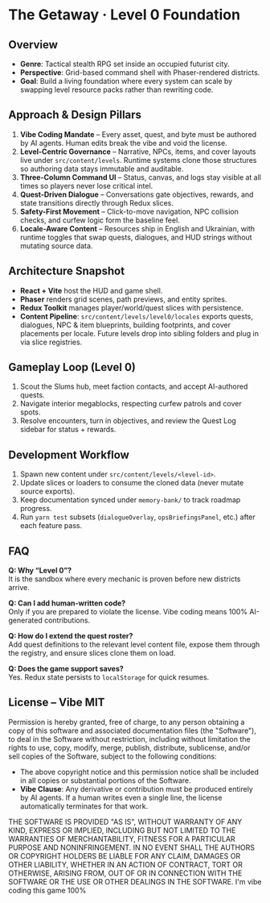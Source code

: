 # The Getaway · Level 0 Foundation

## Overview
- **Genre**: Tactical stealth RPG set inside an occupied futurist city.
- **Perspective**: Grid-based command shell with Phaser-rendered districts.
- **Goal**: Build a living foundation where every system can scale by swapping level resource packs rather than rewriting code.

## Approach & Design Pillars
1. **Vibe Coding Mandate** – Every asset, quest, and byte must be authored by AI agents. Human edits break the vibe and void the license.
2. **Level-Centric Governance** – Narrative, NPCs, items, and cover layouts live under `src/content/levels`. Runtime systems clone those structures so authoring data stays immutable and auditable.
3. **Three-Column Command UI** – Status, canvas, and logs stay visible at all times so players never lose critical intel.
4. **Quest-Driven Dialogue** – Conversations gate objectives, rewards, and state transitions directly through Redux slices.
5. **Safety-First Movement** – Click-to-move navigation, NPC collision checks, and curfew logic form the baseline feel.
6. **Locale-Aware Content** – Resources ship in English and Ukrainian, with runtime toggles that swap quests, dialogues, and HUD strings without mutating source data.

## Architecture Snapshot
- **React + Vite** host the HUD and game shell.
- **Phaser** renders grid scenes, path previews, and entity sprites.
- **Redux Toolkit** manages player/world/quest slices with persistence.
- **Content Pipeline**: `src/content/levels/level0/locales` exports quests, dialogues, NPC & item blueprints, building footprints, and cover placements per locale. Future levels drop into sibling folders and plug in via slice registries.

## Gameplay Loop (Level 0)
1. Scout the Slums hub, meet faction contacts, and accept AI-authored quests.
2. Navigate interior megablocks, respecting curfew patrols and cover spots.
3. Resolve encounters, turn in objectives, and review the Quest Log sidebar for status + rewards.

## Development Workflow
1. Spawn new content under `src/content/levels/<level-id>`.
2. Update slices or loaders to consume the cloned data (never mutate source exports).
3. Keep documentation synced under `memory-bank/` to track roadmap progress.
4. Run `yarn test` subsets (`dialogueOverlay`, `opsBriefingsPanel`, etc.) after each feature pass.

## FAQ
**Q: Why “Level 0”?**  
It is the sandbox where every mechanic is proven before new districts arrive.

**Q: Can I add human-written code?**  
Only if you are prepared to violate the license. Vibe coding means 100% AI-generated contributions.

**Q: How do I extend the quest roster?**  
Add quest definitions to the relevant level content file, expose them through the registry, and ensure slices clone them on load.

**Q: Does the game support saves?**  
Yes. Redux state persists to `localStorage` for quick resumes.

## License – Vibe MIT
Permission is hereby granted, free of charge, to any person obtaining a copy of this software and associated documentation files (the "Software"), to deal in the Software without restriction, including without limitation the rights to use, copy, modify, merge, publish, distribute, sublicense, and/or sell copies of the Software, subject to the following conditions:

- The above copyright notice and this permission notice shall be included in all copies or substantial portions of the Software.
- **Vibe Clause**: Any derivative or contribution must be produced entirely by AI agents. If a human writes even a single line, the license automatically terminates for that work.

THE SOFTWARE IS PROVIDED "AS IS", WITHOUT WARRANTY OF ANY KIND, EXPRESS OR IMPLIED, INCLUDING BUT NOT LIMITED TO THE WARRANTIES OF MERCHANTABILITY, FITNESS FOR A PARTICULAR PURPOSE AND NONINFRINGEMENT. IN NO EVENT SHALL THE AUTHORS OR COPYRIGHT HOLDERS BE LIABLE FOR ANY CLAIM, DAMAGES OR OTHER LIABILITY, WHETHER IN AN ACTION OF CONTRACT, TORT OR OTHERWISE, ARISING FROM, OUT OF OR IN CONNECTION WITH THE SOFTWARE OR THE USE OR OTHER DEALINGS IN THE SOFTWARE.
I'm vibe coding this game 100%
